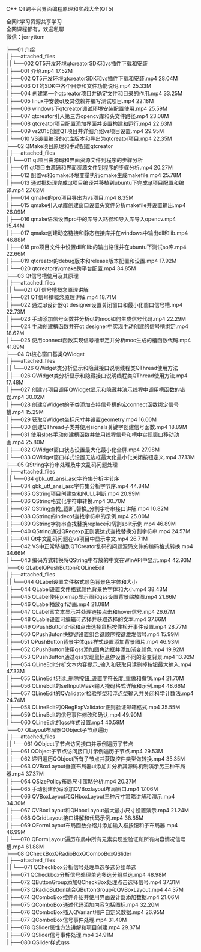 C++ QT跨平台界面编程原理和实战大全(QT5)

全网it学习资源共享学习<br>全网课程都有，欢迎私聊<br>微信：jerryttom<br>

├──01 介绍<br> | ├──attached_files<br> | | └──002 QT5开发环境qtcreatorSDK和vs插件下载和安装<br> | ├──001 介绍.mp4 17.52M<br> | ├──002 QT5开发环境qtcreatorSDK和vs插件下载和安装.mp4 28.04M<br> | ├──003 QT的SDK中各个目录和文件功能说明.mp4 25.33M<br> | ├──004 创建第一个qtcreator项目并确定文件和目录的作用.mp4 33.25M<br> | ├──005 linux中安装qt及其依赖并编写测试项目.mp4 22.18M<br> | ├──006 windows下qtcreator调试环境安装配置使用.mp4 25.59M<br> | ├──007 qtcreator引入第三方opencv库和头文件路径.mp4 23.08M<br> | ├──008 qtcreator项目配置添加界面并设置构建和运行.mp4 22.63M<br> | ├──009 vs2015创建QT项目并详细介绍vs项目设置.mp4 29.95M<br> | └──010 VS设置编译的qt库版本和导出为qtcreator项目.mp4 22.35M<br> ├──02 QMake项目原理和手动配置qtcreator<br> | ├──attached_files<br> | | └──011 qt项目由源码和界面资源文件到程序的步骤分析<br> | ├──011 qt项目由源码和界面资源文件到程序的步骤分析.mp4 20.27M<br> | ├──012 配置vs和qmake环境变量执行qmake生成makefile.mp4 25.78M<br> | ├──013 通过批处理完成qt项目编译并移植到ubuntu下完成qt项目配置和编译.mp4 27.62M<br> | ├──014 qmake的pro项目导出为vs项目.mp4 8.35M<br> | ├──015 qmake引入qt库创建窗口设置头文件分析makefile并设置输出.mp4 26.09M<br> | ├──016 qmake语法设置pro中的库导入路径和导入库导入opencv.mp4 15.44M<br> | ├──017 qmake创建动态链接和静态链接库并在windows中输出dll和lib.mp4 46.88M<br> | ├──018 pro项目文件中设置dll和lib的输出路径并在ubuntu下测试so库.mp4 22.66M<br> | ├──019 qtcreator的debug版本和release版本配置和设置.mp4 17.92M<br> | └──020 qtcreator的qmake跨平台配置.mp4 34.85M<br> ├──03 Qt信号槽使用及其原理<br> | ├──attached_files<br> | | └──021 QT信号槽概念原理讲解<br> | ├──021 QT信号槽概念原理讲解.mp4 18.71M<br> | ├──022 通过qt设计器qt designer设置关闭窗口和最小化窗口信号槽.mp4 22.73M<br> | ├──023 手动添加信号函数并分析qt的moc如何生成信号代码.mp4 22.29M<br> | ├──024 手动创建槽函数并在qt designer中实现手动创建的信号槽绑定.mp4 18.62M<br> | └──025 使用connect函数实现信号槽绑定并分析moc生成的槽函数代码.mp4 41.89M<br> ├──04 Qt核心窗口基类QWidget<br> | ├──attached_files<br> | | └──026 QWidget类分析显示和隐藏接口说明线程类QThread使用方法<br> | ├──026 QWidget类分析显示和隐藏接口说明线程类QThread使用方法.mp4 17.48M<br> | ├──027 创建vs项目调用QWidget显示和隐藏并演示线程中调用槽函数的错误.mp4 30.02M<br> | ├──028 创建QWidget的子类添加支持信号槽的宏connect函数绑定信号槽.mp4 15.29M<br> | ├──029 获取QWidget坐标尺寸并设置geometry.mp4 16.00M<br> | ├──030 创建QThread子类并使用signals关键字创建信号函数.mp4 18.89M<br> | ├──031 使用slots手动创建槽函数并使用线程信号和槽中实现窗口移动动画.mp4 25.80M<br> | ├──032 QWidget窗口状态设置最大化最小化全屏.mp4 27.98M<br> | └──033 QWidget窗口样式设置无边框最大化最小化关闭按钮定义.mp4 37.13M<br> ├──05 QString字符串处理及中文乱码问题处理<br> | ├──attached_files<br> | | └──034 gbk_utf_ansi_asc字符集分析字节序<br> | ├──034 gbk_utf_ansi_asc字符集分析字节序.mp4 44.84M<br> | ├──035 QString项目创建空和NULL判断.mp4 20.99M<br> | ├──036 QString格式化字符串转换.mp4 30.70M<br> | ├──037 QString查找_截断_替换_分割字符串接口讲解.mp4 10.82M<br> | ├──038 QString的indexof查找字符串的示例.mp4 25.00M<br> | ├──039 QString字符串查找替换replace和切割split示例.mp4 46.89M<br> | ├──040 QString通过QRegexp正则表达式查找替换分割字符串.mp4 24.57M<br> | ├──041 Qt中文乱码问题在vs项目中显示中文.mp4 26.71M<br> | ├──042 VS中正常移植到QTCreator乱码的问题源码文件的编码格式转换.mp4 34.66M<br> | └──043 编码方式转换将QString中存放的中文在WinAPI中显示.mp4 42.93M<br> ├──06 QLabelQPushButton和QLineEdit<br> | ├──attached_files<br> | | └──044 QLabel设置文件格式颜色背景色字体和大小<br> | ├──044 QLabel设置文件格式颜色背景色字体和大小.mp4 38.43M<br> | ├──045 QLabel使用pixmap显示图和qss设置背景缩放图.mp4 21.66M<br> | ├──046 QLabel播放gif动画.mp4 21.08M<br> | ├──047 QLabel富文本显示并处理链接点击和hover信号.mp4 26.67M<br> | ├──048 QLable设置可编辑可选择并获取选择的文本.mp4 37.66M<br> | ├──049 QPushButton介绍和点击选择鼠标按住松开事件设置.mp4 28.77M<br> | ├──050 QPushButon快捷键设置组合键顺序按键激发信号.mp4 15.99M<br> | ├──051 QPushButton背景字体qss样式设置添加背景图片.mp4 46.93M<br> | ├──052 QPushButton使用qss添加圆角边框并添加渐变颜色.mp4 19.92M<br> | ├──053 QPushButton通过qss实现鼠标悬停设置不同的渐变背景.mp4 13.92M<br> | ├──054 QLineEdit分析文本内容提示_输入和获取只读删掉按钮最大输入.mp4 47.33M<br> | ├──055 QLineEdit只读_删除按钮_设置字符长度_重做和撤销.mp4 21.70M<br> | ├──056 QLineEdit的setInputMask输入掩码格式详解和示例.mp4 48.66M<br> | ├──057 QLineEdit的QValidator检验整型和浮点型输入并关闭科学计数法.mp4 24.74M<br> | ├──058 QLineEdit的QRegExpValidator正则验证邮箱格式.mp4 35.55M<br> | ├──059 QLineEdit的信号事件修改和确认.mp4 49.90M<br> | └──060 QLineEdit的qss样式设置.mp4 40.59M<br> ├──07 QLayout布局器QObject子节点遍历<br> | ├──attached_files<br> | | └──061 QObject子节点访问接口并示例遍历子节点<br> | ├──061 QObject子节点访问接口并示例遍历子节点.mp4 29.53M<br> | ├──062 递归遍历QObject所有子节点并获取控件类型做转换.mp4 35.35M<br> | ├──063 QVBoxLayout垂直布局器ui添加并分析其源码机制演示另三种布局器.mp4 37.37M<br> | ├──064 QSizePolicy布局尺寸策略分析.mp4 20.37M<br> | ├──065 手动创建代码添加QVBoxlayout布局窗口.mp4 17.06M<br> | ├──066 QVBoxLayout和QHboxLayout三种尺寸策略讲解和演示.mp4 34.30M<br> | ├──067 QVBoxLayout和QHboxLayout最大最小尺寸设置演示.mp4 21.24M<br> | ├──068 QGridLayout接口讲解和代码示例.mp4 38.85M<br> | ├──069 QFormLayout布局函数介绍并添加输入框按钮和子布局器.mp4 46.99M<br> | └──070 QFormLayout遍历布局中所有元素实现空验证和所有内容情况信号槽.mp4 61.88M<br> ├──08 QCheckBoxQRadioBoxQComboBoxQSlider<br> | ├──attached_files<br> | | └──071 QCheckbox分析信号处理单选多选分组单选<br> | ├──071 QCheckbox分析信号处理单选多选分组单选.mp4 48.98M<br> | ├──072 QButtonGroup添加QCheckBox处理点击选择信号.mp4 37.31M<br> | ├──073 QRadioButton结合QButtonGroup和QVBoxLayout.mp4 44.37M<br> | ├──074 QComboBox控件介绍并使用界面设计器添加数据.mp4 21.06M<br> | ├──075 QComboBox通过代码添加内容包括图标.mp4 32.20M<br> | ├──076 QComboBox插入QVariant用户自定义数据.mp4 26.95M<br> | ├──077 QComboBox信号事件处理.mp4 31.40M<br> | ├──078 QSlider属性方法讲解和项目创建.mp4 29.37M<br> | ├──079 QSlider信号事件处理.mp4 24.91M<br> | ├──080 QSlider样式qss